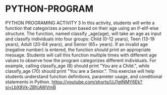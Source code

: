 # PYTHON-PROGRAM
PYTHON PROGRAMING ACTIVITY 3 
In this activity, students will write a function that categorizes a person based on their age using an if-elif-else structure. The function, named classify _age(age), will take an age as input and classify individuals into four groups: Child (0-12 years), Teen (13-19 years), Adult (20-64 years), and Senior (65+ years). If an invalid age (negative number) is entered, the function should print an appropriate message. Students will call this function multiple times with different age values to observe how the program categorizes different individuals. For example, calling classify_age (8) should print "You are a Child.", while classify_age (70) should print "You are a Senior.". This exercise will help students understand function definitions, parameter usage, and conditional statements in Python.
https://youtube.com/shorts/UJ1gtNMY6Ek?si=LbX8Vk-2BfcAWVmB
